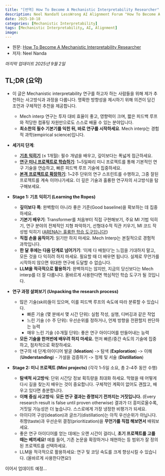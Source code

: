 ```yaml
---
title: "[번역] How To Become A Mechanistic Interpretability Researcher"
description: Neel Nanda의 LessWrong AI Alignment Forum "How To Become A Mechanistic Interpretability Researcher" 글 번역
date: 2025-10-18
categories: [Mechanistic Interpretability]
tags: [Mechanistic Interpretability, AI, Alignment]
image:
---
```


- 원문: [How To Become A Mechanistic Interpretability Researcher](https://www.lesswrong.com/posts/jP9KDyMkchuv6tHwm/how-to-become-a-mechanistic-interpretability-researcher)
- 저자: Neel Nanda

*마지막 업데이트 2025년 9월 2일*

## TL;DR (요약)

- 이 글은 Mechanistic interpretability 연구를 하고자 하는 사람들을 위해 제가 추천하는 사고방식과 과정을 다룹니다. 명확한 방향성을 제시하기 위해 의견이 담긴 조언과 구체적인 추천을 제공합니다.
  - Mech interp 연구는 투자 대비 효율이 좋고, 영향력이 크며, 짧은 피드백 루프와 적당한 컴퓨팅 자원만으로도 스스로 배울 수 있는 분야입니다.
  - **최소한의 필수 기본기를 익힌 뒤, 바로 연구를 시작하세요**. Mech interp는 경험적 과학(empirical science)입니다.

- **세가지 단계**:
  - [**기초 익히기**](#기초-익히기) (≤ 1개월): 필수 개념을 배우고, 깊이보다는 폭넓게 접근하세요.
  - [**연구 미니 프로젝트로 학습하기**](#연구-미니-프로젝트로-학습하기): 1~5일짜리 미니 프로젝트를 통해 기본적인 연구 기술을 연습하고, 빠른 피드백 루프 기술에 집중하세요.
  - [**본격 프로젝트로 확장하기**](#본격-프로젝트로-확장하기): 1~2주 단위의 연구 스프린트를 수행하고, 그중 잘된 프로젝트를 계속 이어나가세요. 더 깊은 기술과 훌륭한 연구자의 사고방식을 탐구해보세요.

- **Stage 1: 기초 익히기 (Learning the Ropes)**
  - **깊이보다 폭**: 완벽함이 아니라 좋은 기준(Good baseline)을 확보하는 데 집중하세요.
  - **기본기 배우기**: Transformer를 처음부터 직접 구현해보기, 주요 MI 기법 익히기, 연구 분야의 전체적인 지형 파악하기, 선형대수적 직관 키우기, MI 코드 작성법 익히기 ([ARENA는 훌륭한 학습 도구입니다!](https://arena-chapter1-transformer-interp.streamlit.app/))
  - **직접 손을 움직이기**: 읽기만 하지 마세요. Mech Interp는 본질적으로 경험적 과학입니다.
  - **한 달 후에는 다음 단계로 넘어가기**: ‘이제 다 배웠다’는 느낌을 기대하지 말고, 모든 것을 다 익히려 하지 마세요. 필요할 때 더 배우면 됩니다. 실제로 무언가를 시작하지 않으면 위대한 연구에 도달할 수 없습니다.
  - **LLM을 적극적으로 활용하기**: 완벽하지는 않지만, 지금의 당신보다는 Mech interp를 더 잘 다룹니다. 올바르게 사용한다면 핵심적인 학습 도구가 될 것입니다.

- **연구 과정 살펴보기 (Unpacking the research process)**
  - 많은 기술(skill)들이 있으며, 이를 피드백 루프의 속도에 따라 분류할 수 있습니다.
    - 빠른 기술 (몇 분에서 몇 시간 단위): 실험 작성, 실행, 디버깅과 같은 작업
    - 느린 기술 (수 주 단위): 우선순위를 정하거나, 언제 방향을 전환할지 판단하는 능력
    - 매우 느린 기술 (수개월 단위): 좋은 연구 아이디어를 만들어내는 능력
  - **모든 기술을 한꺼번에 배우려 하지 마세요.** 먼저 빠른/중간 속도의 기술에 집중하고, 점차적으로 확장하세요.
  - 연구의 네 단계:아이디어 발굴 (**Ideation**) -> 탐색 (**Exploration**) -> 이해 (**Understanding**) - 가설을 검증하기 -> 정제 및 서술 (**Distillation**)

- **Stage 2: 미니 프로젝트 (Mini projects)** (각각 1–5일 소요, 총 2–4주 동안 수행)
  - **탐색적 사고방식**: 단위 시간당 정보 획득량을 최대화 하세요. 막혔을 때 어떻게 다시 길을 찾는지 배우는 것이 중요합니다. 구체적인 계획이 없어도 괜찮고, 배우고 있다면 충분합니다.
  - **이해 중심 사고방식**: **모든 연구 결과는 증명되기 전까지는 거짓입니다.** (Every research result is false until proven otherwise) 결과가 더 흥미로울수록, 거짓일 가능성은 더 높습니다. 스스로에게 가장 냉정한 비평가가 되세요.
  - 아이디어 구상(ideation)과 글쓰기(distillation)는 아직 우선순위가 아닙니다. 취향(taste)과 우선순위 결정(prioritization)을 **무언가를 직접 해보면서** 배워보세요.
  - 좋은 연구 아이디어를 얻는 데에는 오랜 시간이 걸리니, **초기 프로젝트를 고를 때는 베끼세요!** 예를 들어, 기존 논문을 확장하거나 재현하는 등 범위가 잘 정의된 프로젝트를 선택하세요.
  - LLM을 적극적으로 활용하세요: 연구 및 코딩 속도를 크게 향상시킬 수 있습니다. (올바르게 사용한다면요!)



이어서 업데이트 예정...
